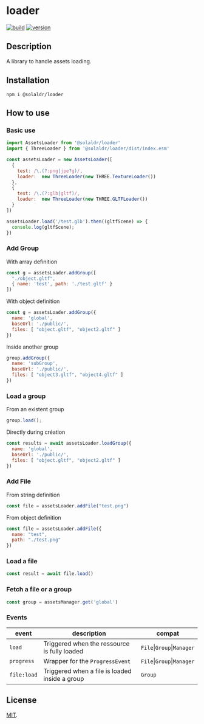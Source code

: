 # loader

[![build](https://github.com/solaldr/loader/workflows/build/badge.svg?branch=master)](https://github.com/solaldr/loader/actions?workflow=build)
[![version](https://img.shields.io/github/package-json/v/solaldr/loader)](https://github.com/solaldr/loader)

## Description
A library to handle assets loading.

## Installation

```
npm i @solaldr/loader
```

## How to use 

### Basic use

``` javascript
import AssetsLoader from '@solaldr/loader'
import { ThreeLoader } from '@solaldr/loader/dist/index.esm'

const assetsLoader = new AssetsLoader([
  {
    test: /\.(?:png|jpe?g)/,
    loader:  new ThreeLoader(new THREE.TextureLoader())
  },
  {
    test: /\.(?:glb|gltf)/,
    loader:  new ThreeLoader(new THREE.GLTFLoader())
  }
])

assetsLoader.load('/test.glb').then((gltfScene) => {
  console.log(gltfScene);
})
```

### Add Group

With array definition
``` javascript
const g = assetsLoader.addGroup([
  "./object.gltf", 
  { name: 'test', path: './test.gltf' }
])
```

With object definition
``` javascript
const g = assetsLoader.addGroup({
  name: 'global',
  baseUrl: './public/',
  files: [ "object.gltf", "object2.gltf" ]
})
```

Inside another group
``` javascript
group.addGroup({
  name: 'subGroup',
  baseUrl: './public/',
  files: [ "object3.gltf", "object4.gltf" ]
})
```

### Load a group

From an existent group
``` javascript
group.load();
```

Directly during création
``` javascript
const results = await assetsLoader.loadGroup({
  name: 'global',
  baseUrl: './public/',
  files: [ "object.gltf", "object2.gltf" ]
})
```

### Add File

From string definition
``` javascript
const file = assetsLoader.addFile("test.png")
```

From object definition 
``` javascript
const file = assetsLoader.addFile({
  name: "test",
  path: "./test.png"
})
```

### Load a file
``` javascript
const result = await file.load()
```

### Fetch a file or a group

``` javascript
const group = assetsManager.get('global')
```

### Events

| event       | description                                    | compat                     |
|-------------|------------------------------------------------|----------------------------|
| `load`      | Triggered when the ressource is fully loaded   | `File`\|`Group`\|`Manager` |
| `progress`  | Wrapper for the `ProgressEvent`                | `File`\|`Group`\|`Manager` |
| `file:load` | Triggered when a file is loaded inside a group | `Group`                    |


## License

[MIT](LICENSE).
